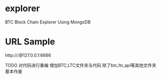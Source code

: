 # explorer
BTC Block Chain Explorer 
Using MongoDB

# URL Sample
http://***:***@127.0.0.1:6666

TODO
对代码进行重编
增加BTC,LTC文件夹与代码
除了btc,ltc,api等其他文件夹基本作废
